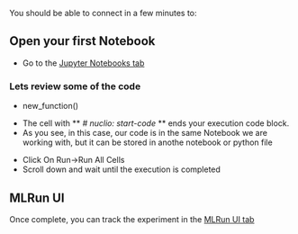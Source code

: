 You should be able to connect in a few minutes to: 

## Open your first Notebook
* Go to the <a href="https://[[HOST_SUBDOMAIN]]-30040-[[KATACODA_HOST]].environments.katacoda.com/lab/tree/mlrun/mlrun_course/01-the-basics.ipynb#sec2">Jupyter Notebooks tab</a>

### Lets review some of the code
* new_function() 
- The cell with ** *# nuclio: start-code* ** ends your execution code block.
- As you see, in this case, our code is in the same Notebook we are working with, but it can be stored in anothe notebook or python file

* Click On Run->Run All Cells
* Scroll down and wait until the execution is completed

## MLRun UI
Once complete, you can track the experiment in the 
<a href="https://[[HOST_SUBDOMAIN]]-30068-[[KATACODA_HOST]].environments.katacoda.com/">MLRun UI tab</a>



